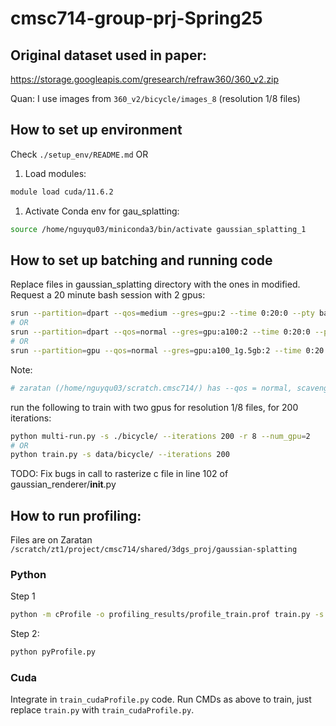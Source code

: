 # cmsc714-group-prj-Spring25

## Original dataset used in paper:
https://storage.googleapis.com/gresearch/refraw360/360_v2.zip

Quan: I use images from `360_v2/bicycle/images_8` (resolution 1/8 files)

## How to set up environment
Check `./setup_env/README.md`
OR
1. Load modules:
```bash
module load cuda/11.6.2
```
1. Activate Conda env for gau_splatting:
```bash
source /home/nguyqu03/miniconda3/bin/activate gaussian_splatting_1
```

## How to set up batching and running code
Replace files in gaussian_splatting directory with the ones in modified. Request a 20 minute bash session with 2 gpus:

```bash
srun --partition=dpart --qos=medium --gres=gpu:2 --time 0:20:0 --pty bash
# OR
srun --partition=dpart --qos=normal --gres=gpu:a100:2 --time 0:20:0 --pty bash 
# OR
srun --partition=gpu --qos=normal --gres=gpu:a100_1g.5gb:2 --time 0:20:0 --pty bash
```
Note:
```bash
# zaratan (/home/nguyqu03/scratch.cmsc714/) has --qos = normal, scavenger, high, gpu
```
run the following to train with two gpus for resolution 1/8 files, for 200 iterations:

```bash
python multi-run.py -s ./bicycle/ --iterations 200 -r 8 --num_gpu=2
# OR
python train.py -s data/bicycle/ --iterations 200
```

TODO: Fix bugs in call to rasterize c file in line 102 of gaussian_renderer/__init__.py

## How to run profiling:
<!-- Check `./profiling/README.md` -->
Files are on Zaratan `/scratch/zt1/project/cmsc714/shared/3dgs_proj/gaussian-splatting`

### Python
Step 1
```bash
python -m cProfile -o profiling_results/profile_train.prof train.py -s data/bicycle/ --iterations 200
```
Step 2:
```bash
python pyProfile.py
```

### Cuda

Integrate in `train_cudaProfile.py` code. Run CMDs as above to train, just replace `train.py` with `train_cudaProfile.py`.
